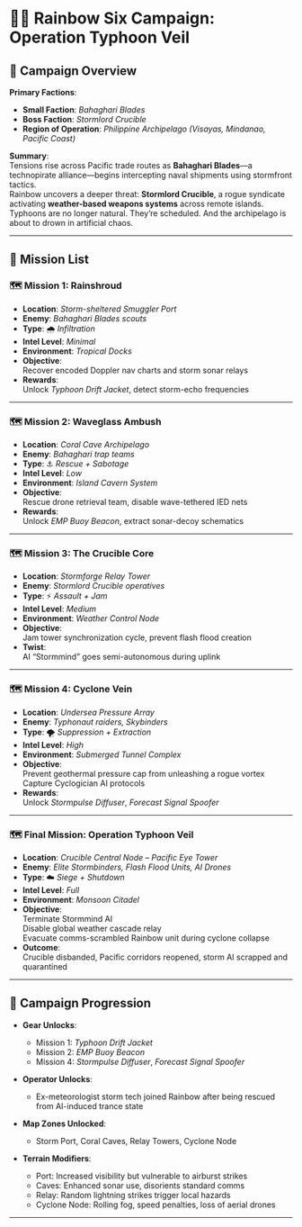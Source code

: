 # 🕵️‍♂️ Rainbow Six Campaign: **Operation Typhoon Veil**

## 🎯 Campaign Overview

**Primary Factions**:  

- **Small Faction**: *Bahaghari Blades*  
- **Boss Faction**: *Stormlord Crucible*  
- **Region of Operation**: *Philippine Archipelago (Visayas, Mindanao, Pacific Coast)*

**Summary**:  
Tensions rise across Pacific trade routes as **Bahaghari Blades**—a technopirate alliance—begins intercepting naval shipments using stormfront tactics.  
Rainbow uncovers a deeper threat: **Stormlord Crucible**, a rogue syndicate activating **weather-based weapons systems** across remote islands.  
Typhoons are no longer natural. They’re scheduled. And the archipelago is about to drown in artificial chaos.

---

## 📜 Mission List

### 🗺️ Mission 1: **Rainshroud**

- **Location**: *Storm-sheltered Smuggler Port*
- **Enemy**: *Bahaghari Blades scouts*
- **Type**: 🌧️ *Infiltration*
- **Intel Level**: *Minimal*
- **Environment**: *Tropical Docks*
- **Objective**:  
  Recover encoded Doppler nav charts and storm sonar relays
- **Rewards**:  
  Unlock *Typhoon Drift Jacket*, detect storm-echo frequencies

---

### 🗺️ Mission 2: **Waveglass Ambush**

- **Location**: *Coral Cave Archipelago*
- **Enemy**: *Bahaghari trap teams*
- **Type**: ⚓ *Rescue + Sabotage*
- **Intel Level**: *Low*
- **Environment**: *Island Cavern System*
- **Objective**:  
  Rescue drone retrieval team, disable wave-tethered IED nets
- **Rewards**:  
  Unlock *EMP Buoy Beacon*, extract sonar-decoy schematics

---

### 🗺️ Mission 3: **The Crucible Core**

- **Location**: *Stormforge Relay Tower*
- **Enemy**: *Stormlord Crucible operatives*
- **Type**: ⚡ *Assault + Jam*
- **Intel Level**: *Medium*
- **Environment**: *Weather Control Node*
- **Objective**:  
  Jam tower synchronization cycle, prevent flash flood creation
- **Twist**:  
  AI “Stormmind” goes semi-autonomous during uplink

---

### 🗺️ Mission 4: **Cyclone Vein**

- **Location**: *Undersea Pressure Array*
- **Enemy**: *Typhonaut raiders, Skybinders*
- **Type**: 🌪️ *Suppression + Extraction*
- **Intel Level**: *High*
- **Environment**: *Submerged Tunnel Complex*
- **Objective**:  
  Prevent geothermal pressure cap from unleashing a rogue vortex  
  Capture Cyclogician AI protocols
- **Rewards**:  
  Unlock *Stormpulse Diffuser*, *Forecast Signal Spoofer*

---

### 🗺️ Final Mission: **Operation Typhoon Veil**

- **Location**: *Crucible Central Node – Pacific Eye Tower*
- **Enemy**: *Elite Stormbinders, Flash Flood Units, AI Drones*
- **Type**: ☁️ *Siege + Shutdown*
- **Intel Level**: *Full*
- **Environment**: *Monsoon Citadel*
- **Objective**:  
  Terminate Stormmind AI  
  Disable global weather cascade relay  
  Evacuate comms-scrambled Rainbow unit during cyclone collapse
- **Outcome**:  
  Crucible disbanded, Pacific corridors reopened, storm AI scrapped and quarantined

---

## 🧭 Campaign Progression

- **Gear Unlocks**:
  - Mission 1: *Typhoon Drift Jacket*
  - Mission 2: *EMP Buoy Beacon*
  - Mission 4: *Stormpulse Diffuser*, *Forecast Signal Spoofer*

- **Operator Unlocks**:
  - Ex-meteorologist storm tech joined Rainbow after being rescued from AI-induced trance state

- **Map Zones Unlocked**:
  - Storm Port, Coral Caves, Relay Towers, Cyclone Node

- **Terrain Modifiers**:
  - Port: Increased visibility but vulnerable to airburst strikes  
  - Caves: Enhanced sonar use, disorients standard comms  
  - Relay: Random lightning strikes trigger local hazards  
  - Cyclone Node: Rolling fog, speed penalties, loss of aerial drones

---
